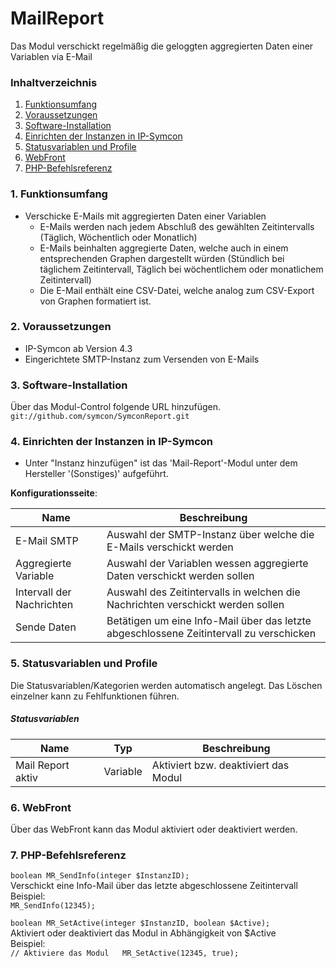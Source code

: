 # MailReport

Das Modul verschickt regelmäßig die geloggten aggregierten Daten einer Variablen via E-Mail

### Inhaltverzeichnis

1. [Funktionsumfang](#1-funktionsumfang)
2. [Voraussetzungen](#2-voraussetzungen)
3. [Software-Installation](#3-software-installation)
4. [Einrichten der Instanzen in IP-Symcon](#4-einrichten-der-instanzen-in-ip-symcon)
5. [Statusvariablen und Profile](#5-statusvariablen-und-profile)
6. [WebFront](#6-webfront)
7. [PHP-Befehlsreferenz](#7-php-befehlsreferenz)

### 1. Funktionsumfang

* Verschicke E-Mails mit aggregierten Daten einer Variablen
  * E-Mails werden nach jedem Abschluß des gewählten Zeitintervalls (Täglich, Wöchentlich oder Monatlich)
  * E-Mails beinhalten aggregierte Daten, welche auch in einem entsprechenden Graphen dargestellt würden (Stündlich bei täglichem Zeitintervall, Täglich bei wöchentlichem oder monatlichem Zeitintervall)
  * Die E-Mail enthält eine CSV-Datei, welche analog zum CSV-Export von Graphen formatiert ist.

### 2. Voraussetzungen

- IP-Symcon ab Version 4.3
- Eingerichtete SMTP-Instanz zum Versenden von E-Mails

### 3. Software-Installation

Über das Modul-Control folgende URL hinzufügen.  
`git://github.com/symcon/SymconReport.git`  

### 4. Einrichten der Instanzen in IP-Symcon

- Unter "Instanz hinzufügen" ist das 'Mail-Report'-Modul unter dem Hersteller '(Sonstiges)' aufgeführt.  

__Konfigurationsseite__:

Name                      | Beschreibung
------------------------- | ---------------------------------
E-Mail SMTP               | Auswahl der SMTP-Instanz über welche die E-Mails verschickt werden
Aggregierte Variable      | Auswahl der Variablen wessen aggregierte Daten verschickt werden sollen
Intervall der Nachrichten | Auswahl des Zeitintervalls in welchen die Nachrichten verschickt werden sollen
Sende Daten               | Betätigen um eine Info-Mail über das letzte abgeschlossene Zeitintervall zu verschicken

### 5. Statusvariablen und Profile

Die Statusvariablen/Kategorien werden automatisch angelegt. Das Löschen einzelner kann zu Fehlfunktionen führen.

##### Statusvariablen

Name              | Typ      | Beschreibung
----------------- | -------- | ----------------
Mail Report aktiv | Variable | Aktiviert bzw. deaktiviert das Modul

### 6. WebFront

Über das WebFront kann das Modul aktiviert oder deaktiviert werden.

### 7. PHP-Befehlsreferenz

`boolean MR_SendInfo(integer $InstanzID);`  
Verschickt eine Info-Mail über das letzte abgeschlossene Zeitintervall  
Beispiel:  
`MR_SendInfo(12345);`

`boolean MR_SetActive(integer $InstanzID, boolean $Active);`  
Aktiviert oder deaktiviert das Modul in Abhängigkeit von $Active  
Beispiel:  
`// Aktiviere das Modul  
MR_SetActive(12345, true);`